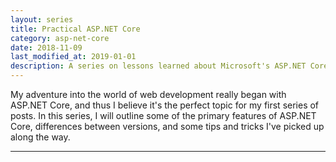 ```yaml
---
layout: series
title: Practical ASP.NET Core
category: asp-net-core
date: 2018-11-09
last_modified_at: 2019-01-01
description: A series on lessons learned about Microsoft's ASP.NET Core framework.
---
```

My adventure into the world of web development really began with ASP.NET Core, and thus I believe it's the perfect topic for my first series of posts. In this series, I will outline some of the primary features of ASP.NET Core, differences between versions, and some tips and tricks I've picked up along the way.
<hr class="o-post__hr"/>
